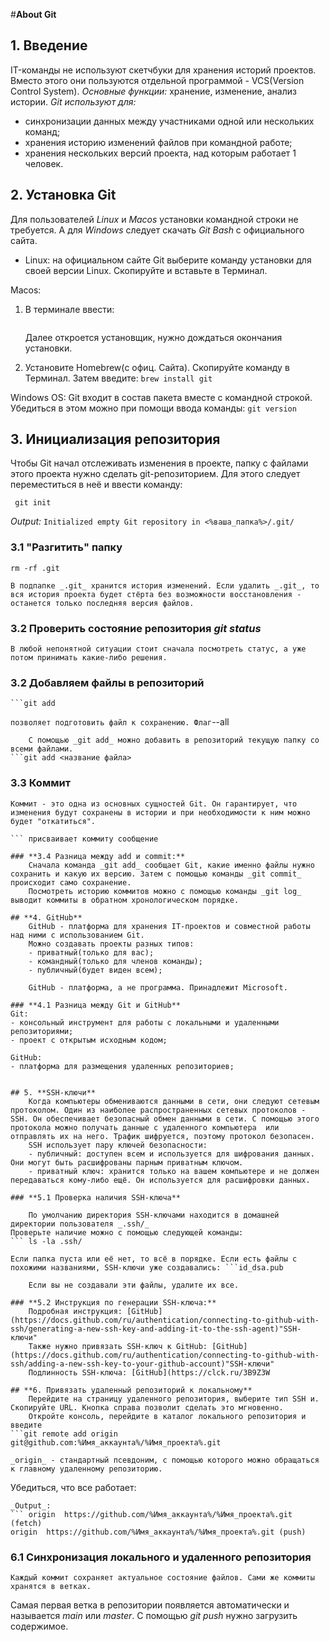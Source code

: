 #**About Git**

## **1. Введение**

IT-команды не используют скетчбуки для хранения историй проектов. Вместо этого они пользуются отдельной программой - VCS(Version Control System).
	*Основные функции:* хранение, изменение, анализ истории.
	*Git используют для:*
- синхронизации данных между участниками одной или нескольких команд;
- хранения историю изменений файлов при командной работе;
- хранения нескольких версий проекта, над которым работает 1 человек.


## **2. Установка Git**

Для пользователей _Linux_ и _Macos_ установки командной строки не требуется. А для _Windows_ следует скачать _Git Bash_ с официального сайта.

* Linux: на официальном сайте Git выберите команду установки для своей версии Linux. Скопируйте и вставьте в Терминал.

Macos: 

1. В терминале ввести: 
	```/usr/bin/git
	```
	Далее откроется установщик, нужно дождаться окончания установки. 
	
2. Установите Homebrew(с офиц. Сайта). Скопируйте команду в Терминал. Затем введите:
	```brew install git ```


Windows OS: Git входит в состав пакета вместе с командной строкой. Убедиться в этом можно при помощи ввода команды:
	```git version
	``` 

## **3. Инициализация репозитория**

Чтобы Git начал отслеживать изменения в проекте, папку с файлами этого проекта нужно сделать git-репозиторием. Для этого следует переместиться в неё и ввести команду: 

``` git init```

_Output:_
```Initialized empty Git repository in <%ваша_папка%>/.git/```

### **3.1 "Разгитить" папку**
```cd <папка>
rm -rf .git
```
	В подпапке _.git_ хранится история изменений. Если удалить _.git_, то вся история проекта будет стёрта без возможности восстановления - останется только последняя версия файлов. 

### **3.2 Проверить состояние репозитория _git status_**
	В любой непонятной ситуации стоит сначала посмотреть статус, а уже потом принимать какие-либо решения.

### **3.2 Добавляем файлы в репозиторий**

	```git add
``` позволяет подготовить файл к сохранению. Флаг ```--all
``` подготовит сразу все файлы.
	С помощью _git add_ можно добавить в репозиторий текущую папку со всеми файлами. 
```git add <название файла>
```

### **3.3 Коммит**
	Коммит - это одна из основных сущностей Git. Он гарантирует, что изменения будут сохранены в истории и при необходимости к ним можно будет "откатиться".
```git commit -m
``` присваивает коммиту сообщение

### **3.4 Разница между add и commit:**
	Сначала команда _git add_ сообщает Git, какие именно файлы нужно сохранить и какую их версию. Затем с помощью команды _git commit_ происходит само сохранение.
	Посмотреть историю коммитов можно с помощью команды _git log_ выводит коммиты в обратном хронологическом порядке.

## **4. GitHub**
	GitHub - платформа для хранения IT-проектов и совместной работы над ними с использованием Git.
	Можно создавать проекты разных типов:
	- приватный(только для вас);
	- командный(только для членов команды);
	- публичный(будет виден всем);

	GitHub - платформа, а не программа. Принадлежит Microsoft. 
 
### **4.1 Разница между Git и GitHub**
Git:
- консольный инструмент для работы с локальными и удаленными репозиториями;
- проект с открытым исходным кодом;

GitHub:
- платформа для размещения удаленных репозиториев;


## 5. **SSH-ключи**
	Когда компьютеры обмениваются данными в сети, они следуют сетевым протоколом. Один из наиболее распространенных сетевых протоколов - SSH. Он обеспечивает безопасный обмен данными в сети. С помощью этого протокола можно получать данные с удаленного компьютера  или отправлять их на него. Трафик шифруется, поэтому протокол безопасен. 
	SSH использует пару ключей безопасности:
	- публичный: доступен всем и используется для шифрования данных. Они могут быть расшифрованы парным приватным ключом.
	- приватный ключ: хранится только на вашем компьютере и не должен передаваться кому-либо ещё. Он используется для расшифровки данных.

### **5.1 Проверка наличия SSH-ключа**

	По умолчанию директория SSH-ключами находится в домашней директории пользователя _.ssh/_
Проверьте наличие можно с помощью следующей команды:
``` ls -la .ssh/
```
	Если папка пуста или её нет, то всё в порядке. Если есть файлы с похожими названиями, SSH-ключи уже создавались: ```id_dsa.pub
```, ...
	Если вы не создавали эти файлы, удалите их все.

### **5.2 Инструкция по генерации SSH-ключа:**
	Подробная инструкция: [GitHub](https://docs.github.com/ru/authentication/connecting-to-github-with-ssh/generating-a-new-ssh-key-and-adding-it-to-the-ssh-agent)"SSH-ключи"
	Также нужно привязать SSH-ключ к GitHub: [GitHub](https://docs.github.com/ru/authentication/connecting-to-github-with-ssh/adding-a-new-ssh-key-to-your-github-account)"SSH-ключи"
	Подлинность SSH-ключа: [GitHub](https://clck.ru/3B9Z3W

## **6. Привязать удаленный репозиторий к локальному**
	Перейдите на страницу удаленного репозитория, выберите тип SSH и. Скопируйте URL. Кнопка справа позволит сделать это мгновенно. 
	Откройте консоль, перейдите в каталог локального репозитория и введите
```git remote add origin git@github.com:%Имя_аккаунта%/%Имя_проекта%.git
```
	_origin_ - стандартный псевдоним, с помощью которого можно обращаться к главному удаленному репозиторию. 
Убедиться, что все работает:
``` git remote -v
_Output_:
``` origin	https://github.com/%Имя_аккаунта%/%Имя_проекта%.git (fetch)
origin	https://github.com/%Имя_аккаунта%/%Имя_проекта%.git (push)
```
### **6.1 Синхронизация локального и удаленного репозитория**
	Каждый коммит сохраняет актуальное состояние файлов. Сами же коммиты хранятся в ветках.
Самая первая ветка в репозитории появляется автоматически и называется _main_ или _master_.
C помощью _git push_ нужно загрузить содержимое. 
``` git push -u origin main/master
```



